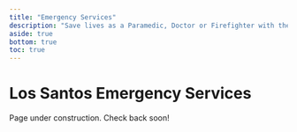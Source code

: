 ```yaml
---
title: "Emergency Services"
description: "Save lives as a Paramedic, Doctor or Firefighter with the Los Santos Emergency Services (LSES). Understand the eligibility requirements and learn how to apply!"
aside: true
bottom: true
toc: true
---
```


# Los Santos Emergency Services

Page under construction. Check back soon!